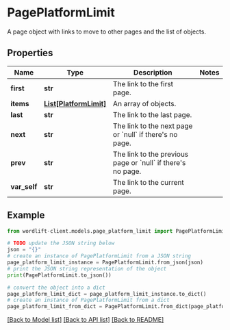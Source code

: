 # PagePlatformLimit

A page object with links to move to other pages and the list of objects.

## Properties

Name | Type | Description | Notes
------------ | ------------- | ------------- | -------------
**first** | **str** | The link to the first page. | 
**items** | [**List[PlatformLimit]**](PlatformLimit.md) | An array of objects. | 
**last** | **str** | The link to the last page. | 
**next** | **str** | The link to the next page or &#x60;null&#x60; if there&#39;s no page. | 
**prev** | **str** | The link to the previous page or &#x60;null&#x60; if there&#39;s no page. | 
**var_self** | **str** | The link to the current page. | 

## Example

```python
from wordlift-client.models.page_platform_limit import PagePlatformLimit

# TODO update the JSON string below
json = "{}"
# create an instance of PagePlatformLimit from a JSON string
page_platform_limit_instance = PagePlatformLimit.from_json(json)
# print the JSON string representation of the object
print(PagePlatformLimit.to_json())

# convert the object into a dict
page_platform_limit_dict = page_platform_limit_instance.to_dict()
# create an instance of PagePlatformLimit from a dict
page_platform_limit_from_dict = PagePlatformLimit.from_dict(page_platform_limit_dict)
```
[[Back to Model list]](../README.md#documentation-for-models) [[Back to API list]](../README.md#documentation-for-api-endpoints) [[Back to README]](../README.md)


